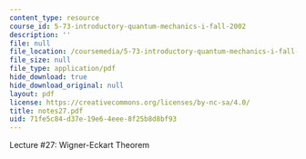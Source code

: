```yaml
---
content_type: resource
course_id: 5-73-introductory-quantum-mechanics-i-fall-2002
description: ''
file: null
file_location: /coursemedia/5-73-introductory-quantum-mechanics-i-fall-2002/71fe5c84d37e19e64eee8f25b8d8bf93_notes27.pdf
file_size: null
file_type: application/pdf
hide_download: true
hide_download_original: null
layout: pdf
license: https://creativecommons.org/licenses/by-nc-sa/4.0/
title: notes27.pdf
uid: 71fe5c84-d37e-19e6-4eee-8f25b8d8bf93
---
```

Lecture #27: Wigner-Eckart Theorem